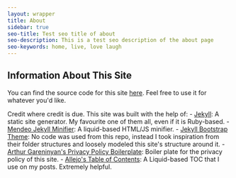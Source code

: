 ```yaml
---
layout: wrapper
title: About
sidebar: true
seo-title: Test seo title of about
seo-description: This is a test seo description of the about page
seo-keywords: home, live, love laugh
---
```

<section markdown="1">

## Information About This Site

You can find the source code for this site <a href="https://github.com/subsevenx/jekyll-subseven.io" target="_blank" rel="dofollow noopener">here</a>. Feel free to use it for whatever you'd like.

Credit where credit is due. This site was built with the help of&#58; 
    - <a href="https://jekyllrb.com/" target="_blank" rel="nofollow noopener">Jekyll</a>&#58; A static site generator. My favourite one of them all, even if it is Ruby-based.
    - <a href="https://github.com/Mendeo/jekyll-minifier" target="_blank" rel="nofollow noopener">Mendeo Jekyll Minifier</a>&#58; A liquid-based HTML/JS minifier.
    - <a href="https://github.com/jonaharagon/jekyll-bootstrap-theme" target="_blank" rel="nofollow noopener">Jekyll Bootstrap Theme</a>&#58; No code was used from this repo, instead I took inspiration from their folder structures and loosely modeled this site's structure around it.
    - <a href="https://github.com/ArthurGareginyan/privacy-policy-template" target="_blank" rel="nofollow noopener">Arthur Gareninyan's Privacy Policy Boilerplate</a>&#58; Boiler plate for the privacy policy of this site.
    - <a href="https://github.com/allejo/jekyll-toc" target="_blank" rel="nofollow noopener">Allejo's Table of Contents</a>&#58; A Liquid-based TOC that I use on my posts. Extremely helpful.       
</section>